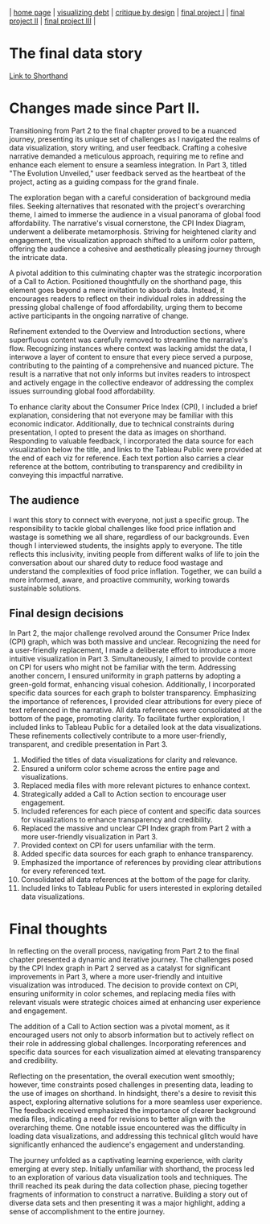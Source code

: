 | [home page](https://cmustudent.github.io/tswd-portfolio-templates/) | [visualizing debt](visualizing-government-debt) | [critique by design](critique-by-design) | [final project I](final-project-part-one) | [final project II](final-project-part-two) | [final project III](final-project-part-three) |

# The final data story
 [Link to Shorthand](https://carnegiemellon.shorthandstories.com/is-food-affordable-today-for-everyone/index.html)


# Changes made since Part II. 

Transitioning from Part 2 to the final chapter proved to be a nuanced journey, presenting its unique set of challenges as I navigated the realms of data visualization, story writing, and user feedback. Crafting a cohesive narrative demanded a meticulous approach, requiring me to refine and enhance each element to ensure a seamless integration. In Part 3, titled "The Evolution Unveiled," user feedback served as the heartbeat of the project, acting as a guiding compass for the grand finale.

The exploration began with a careful consideration of background media files. Seeking alternatives that resonated with the project's overarching theme, I aimed to immerse the audience in a visual panorama of global food affordability. The narrative's visual cornerstone, the CPI Index Diagram, underwent a deliberate metamorphosis. Striving for heightened clarity and engagement, the visualization approach shifted to a uniform color pattern, offering the audience a cohesive and aesthetically pleasing journey through the intricate data.

A pivotal addition to this culminating chapter was the strategic incorporation of a Call to Action. Positioned thoughtfully on the shorthand page, this element goes beyond a mere invitation to absorb data. Instead, it encourages readers to reflect on their individual roles in addressing the pressing global challenge of food affordability, urging them to become active participants in the ongoing narrative of change.

Refinement extended to the Overview and Introduction sections, where superfluous content was carefully removed to streamline the narrative's flow. Recognizing instances where context was lacking amidst the data, I interwove a layer of content to ensure that every piece served a purpose, contributing to the painting of a comprehensive and nuanced picture. The result is a narrative that not only informs but invites readers to introspect and actively engage in the collective endeavor of addressing the complex issues surrounding global food affordability.

To enhance clarity about the Consumer Price Index (CPI), I included a brief explanation, considering that not everyone may be familiar with this economic indicator. Additionally, due to technical constraints during presentation, I opted to present the data as images on shorthand. Responding to valuable feedback, I incorporated the data source for each visualization below the title, and links to the Tableau Public were provided at the end of each viz for reference. Each text portion also carries a clear reference at the bottom, contributing to transparency and credibility in conveying this impactful narrative.


## The audience

I want this story to connect with everyone, not just a specific group. The responsibility to tackle global challenges like food price inflation and wastage is something we all share, regardless of our backgrounds. Even though I interviewed students, the insights apply to everyone. The title reflects this inclusivity, inviting people from different walks of life to join the conversation about our shared duty to reduce food wastage and understand the complexities of food price inflation. Together, we can build a more informed, aware, and proactive community, working towards sustainable solutions.
## Final design decisions
In Part 2, the major challenge revolved around the Consumer Price Index (CPI) graph, which was both massive and unclear. Recognizing the need for a user-friendly replacement, I made a deliberate effort to introduce a more intuitive visualization in Part 3. Simultaneously, I aimed to provide context on CPI for users who might not be familiar with the term. Addressing another concern, I ensured uniformity in graph patterns by adopting a green-gold format, enhancing visual cohesion. Additionally, I incorporated specific data sources for each graph to bolster transparency. Emphasizing the importance of references, I provided clear attributions for every piece of text referenced in the narrative. All data references were consolidated at the bottom of the page, promoting clarity. To facilitate further exploration, I included links to Tableau Public for a detailed look at the data visualizations. These refinements collectively contribute to a more user-friendly, transparent, and credible presentation in Part 3.

1. Modified the titles of data visualizations for clarity and relevance.<br>
2. Ensured a uniform color scheme across the entire page and visualizations.<br>
3. Replaced media files with more relevant pictures to enhance context.<br>
4. Strategically added a Call to Action section to encourage user engagement.<br>
5. Included references for each piece of content and specific data sources for visualizations to enhance transparency and credibility.<br>
6. Replaced the massive and unclear CPI Index graph from Part 2 with a more user-friendly visualization in Part 3.<br>
7. Provided context on CPI for users unfamiliar with the term.<br>
8. Added specific data sources for each graph to enhance transparency.<br>
9. Emphasized the importance of references by providing clear attributions for every referenced text.<br>
10. Consolidated all data references at the bottom of the page for clarity.<br>
11. Included links to Tableau Public for users interested in exploring detailed data visualizations.<br>




# Final thoughts
In reflecting on the overall process, navigating from Part 2 to the final chapter presented a dynamic and iterative journey. The challenges posed by the CPI Index graph in Part 2 served as a catalyst for significant improvements in Part 3, where a more user-friendly and intuitive visualization was introduced. The decision to provide context on CPI, ensuring uniformity in color schemes, and replacing media files with relevant visuals were strategic choices aimed at enhancing user experience and engagement.

The addition of a Call to Action section was a pivotal moment, as it encouraged users not only to absorb information but to actively reflect on their role in addressing global challenges. Incorporating references and specific data sources for each visualization aimed at elevating transparency and credibility.

Reflecting on the presentation, the overall execution went smoothly; however, time constraints posed challenges in presenting data, leading to the use of images on shorthand. In hindsight, there's a desire to revisit this aspect, exploring alternative solutions for a more seamless user experience. The feedback received emphasized the importance of clearer background media files, indicating a need for revisions to better align with the overarching theme. One notable issue encountered was the difficulty in loading data visualizations, and addressing this technical glitch would have significantly enhanced the audience's engagement and understanding.

The journey unfolded as a captivating learning experience, with clarity emerging at every step. Initially unfamiliar with shorthand, the process led to an exploration of various data visualization tools and techniques. The thrill reached its peak during the data collection phase, piecing together fragments of information to construct a narrative. Building a story out of diverse data sets and then presenting it was a major highlight, adding a sense of accomplishment to the entire journey.
